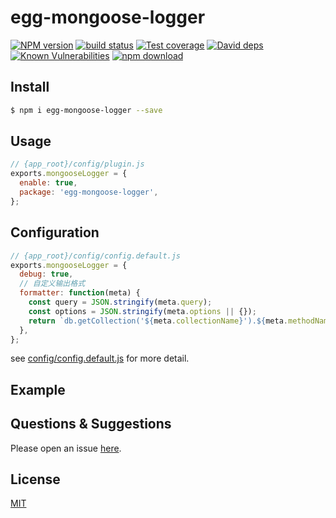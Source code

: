 # egg-mongoose-logger

[![NPM version][npm-image]][npm-url]
[![build status][travis-image]][travis-url]
[![Test coverage][codecov-image]][codecov-url]
[![David deps][david-image]][david-url]
[![Known Vulnerabilities][snyk-image]][snyk-url]
[![npm download][download-image]][download-url]

[npm-image]: https://img.shields.io/npm/v/egg-mongoose-logger.svg?style=flat-square
[npm-url]: https://npmjs.org/package/egg-mongoose-logger
[travis-image]: https://travis-ci.org/Quinton/egg-mongoose-logger.svg?branch=master
[travis-url]: https://travis-ci.org/Quinton/egg-mongoose-logger
[codecov-image]: https://img.shields.io/codecov/c/github/Quinton/egg-mongoose-logger.svg?style=flat-square
[codecov-url]: https://codecov.io/github/Quinton/egg-mongoose-logger?branch=master
[david-image]: https://img.shields.io/david/Quinton/egg-mongoose-logger.svg?style=flat-square
[david-url]: https://david-dm.org/Quinton/egg-mongoose-logger/repo.svg
[snyk-image]: https://snyk.io/test/npm/egg-mongoose-logger/badge.svg?style=flat-square
[snyk-url]: https://snyk.io/test/npm/egg-mongoose-logger
[download-image]: https://img.shields.io/npm/dm/egg-mongoose-logger.svg?style=flat-square
[download-url]: https://npmjs.org/package/egg-mongoose-logger

<!--
Description here.
-->

## Install

```bash
$ npm i egg-mongoose-logger --save
```

## Usage

```js
// {app_root}/config/plugin.js
exports.mongooseLogger = {
  enable: true,
  package: 'egg-mongoose-logger',
};
```

## Configuration

```js
// {app_root}/config/config.default.js
exports.mongooseLogger = {
  debug: true,
  // 自定义输出格式
  formatter: function(meta) {
    const query = JSON.stringify(meta.query);
    const options = JSON.stringify(meta.options || {});
    return `db.getCollection('${meta.collectionName}').${meta.methodName}(${query}, ${options})`;
  },
};
```

see [config/config.default.js](config/config.default.js) for more detail.

## Example

<!-- example here -->

## Questions & Suggestions

Please open an issue [here](https://github.com/eggjs/egg/issues).

## License

[MIT](LICENSE)
